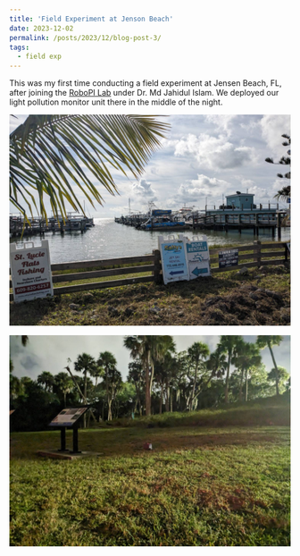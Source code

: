 ```yaml
---
title: 'Field Experiment at Jenson Beach'
date: 2023-12-02
permalink: /posts/2023/12/blog-post-3/
tags:
  - field exp
---
```


This was my first time conducting a field experiment at Jensen Beach, FL, after joining the [RoboPI Lab](https://robopi.ece.ufl.edu/) under Dr. Md Jahidul Islam. We deployed our light pollution monitor unit there in the middle of the night.


![alt text](/images/jeson_beach1.jpg)

![alt text](/images/jeson_beach2.jpg)